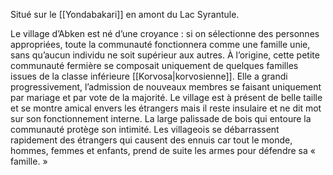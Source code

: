 Situé sur le [[Yondabakari]] en amont du Lac Syrantule.

Le village d’Abken est né d’une croyance : si on sélectionne des personnes appropriées, toute la communauté fonctionnera comme une famille unie, sans qu’aucun individu ne soit supérieur aux autres. À l’origine, cette petite communauté fermière se composait uniquement de quelques familles issues de la classe inférieure [[Korvosa|korvosienne]].
Elle a grandi progressivement, l’admission de nouveaux membres se faisant uniquement par mariage et par vote de la majorité. Le village est à présent de belle taille et se montre amical envers les étrangers mais il reste insulaire et ne dit mot sur son fonctionnement interne. La large palissade de bois qui entoure la communauté protège son intimité. Les villageois se débarrassent rapidement des étrangers qui causent des ennuis car tout le monde, hommes, femmes et enfants, prend de suite les armes pour défendre sa « famille. »